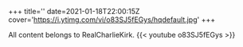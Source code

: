 +++
title=''
date=2021-01-18T22:00:15Z
cover='https://i.ytimg.com/vi/o83SJ5fEGys/hqdefault.jpg'
+++

All content belongs to RealCharlieKirk.
{{< youtube o83SJ5fEGys >}}
